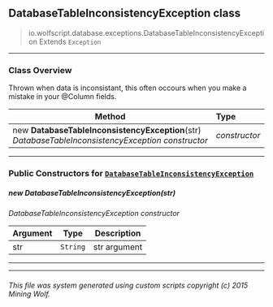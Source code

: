 ## DatabaseTableInconsistencyException __class__

>io.wolfscript.database.exceptions.DatabaseTableInconsistencyException
>Extends `Exception`

---

### Class Overview

Thrown when data is inconsistant, this often occours when you make a mistake in your @Column fields.

Method | Type   
--- | :--- 
new __DatabaseTableInconsistencyException__(str) <br> _DatabaseTableInconsistencyException constructor_ | _constructor_



---

### Public Constructors for [`DatabaseTableInconsistencyException`](DatabaseTableInconsistencyException.md)

##### <a id='databasetableinconsistencyexception'></a>new __DatabaseTableInconsistencyException__(str) 

_DatabaseTableInconsistencyException constructor_

Argument | Type | Description  
--- | --- | --- 
str | `String` | str argument

---
---


###### This file was system generated using custom scripts copyright (c) 2015 Mining Wolf.
	

